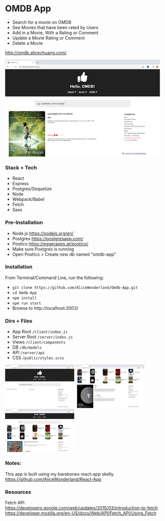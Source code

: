 # OMDB App
* Search for a movie on OMDB
* See Movies that have been rated by Users
* Add in a Movie, With a Rating or Comment
* Update a Movie Rating or Comment
* Delete a Movie

http://omdb.alicechuang.com/

![](https://github.com/AliceWonderland/Omdb-App/blob/master/public/assets/imgs/favorites.png)

### Stack + Tech
* React
* Express
* Postgres/Sequelize
* Node
* Webpack/Babel
* Fetch
* Sass

### Pre-Installation
* Node.js https://nodejs.org/en/
* Postgres https://postgresapp.com/
* Postico https://eggerapps.at/postico/
* Make sure Postgres is running
* Open Postico > Create new db named "omdb-app"

### Installation
From Terminal/Command Line, run the following:
* `git clone https://github.com/AliceWonderland/Omdb-App.git`
* `cd Omdb-App`
* `npm install`
* `npm run start`
* Browse to http://localhost:3003/

### Dirs + Files
* App Root `/client/index.js`
* Server Root `/server/index.js`
* Views `/client/components`
* DB `/db/models`
* API `/server/api`
* CSS `/public/styles.scss`

<img src="https://github.com/AliceWonderland/Omdb-App/blob/master/public/assets/imgs/landing.png" width="225" /> <img src="https://github.com/AliceWonderland/Omdb-App/blob/master/public/assets/imgs/detail.png" width="225" /> <img src="https://github.com/AliceWonderland/Omdb-App/blob/master/public/assets/imgs/search.png" width="225" />

### Notes:
This app is built using my barebones react-app skelly.
https://github.com/AliceWonderland/React-App

### Resources
Fetch API
https://developers.google.com/web/updates/2015/03/introduction-to-fetch
https://developer.mozilla.org/en-US/docs/Web/API/Fetch_API/Using_Fetch
